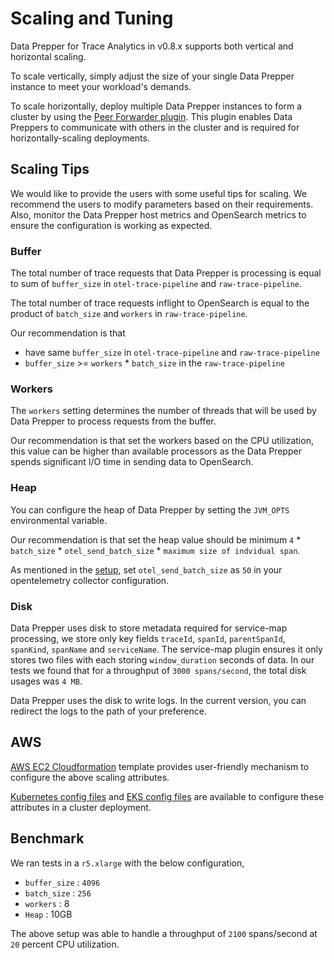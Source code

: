 # Scaling and Tuning

Data Prepper for Trace Analytics in v0.8.x supports both vertical and horizontal scaling. 

To scale vertically, simply adjust the size of your single Data Prepper instance to meet your workload's demands. 

To scale horizontally, deploy multiple Data Prepper instances to form a cluster by using the [Peer Forwarder plugin](../../data-prepper-plugins/peer-forwarder/README.md). This plugin enables Data Preppers to communicate with others in the cluster and is required for horizontally-scaling deployments.

## Scaling Tips

We would like to provide the users with some useful tips for scaling. We recommend the users to modify parameters based on their requirements. Also, monitor the Data Prepper host metrics and OpenSearch metrics to ensure the configuration is working as expected.

### Buffer

The total number of trace requests that Data Prepper is processing is equal to sum of `buffer_size` in `otel-trace-pipeline` and `raw-trace-pipeline`. 

The total number of trace requests inflight to OpenSearch is equal to the product of `batch_size` and `workers` in `raw-trace-pipeline`.

Our recommendation is that
 * have same `buffer_size` in `otel-trace-pipeline` and `raw-trace-pipeline`
 * `buffer_size` >= `workers` * `batch_size` in the `raw-trace-pipeline`
 

### Workers

The `workers` setting determines the number of threads that will be used by Data Prepper to process requests from the buffer. 

Our recommendation is that set the workers based on the CPU utilization, this value can be higher than available processors as the Data Prepper spends significant I/O time in sending data to OpenSearch.

### Heap

You can configure the heap of Data Prepper by setting the `JVM_OPTS` environmental variable. 

Our recommendation is that set the heap value should be minimum `4` * `batch_size` * `otel_send_batch_size` * `maximum size of indvidual span`.

As mentioned in the [setup](trace_setup.md#opentelemetry-collector), set `otel_send_batch_size` as `50` in your opentelemetry collector configuration.

### Disk

Data Prepper uses disk to store metadata required for service-map processing, we store only key fields `traceId`, `spanId`, `parentSpanId`, `spanKind`, `spanName` and `serviceName`. The service-map plugin ensures it only stores two files with each storing `window_duration` seconds of data. In our tests we found that for a throughput of `3000 spans/second`, the total disk usages was `4 MB`.

Data Prepper uses the disk to write logs. In the current version, you can redirect the logs to the path of your preference.


## AWS

[AWS EC2 Cloudformation](../../deployment-template/ec2/data-prepper-ec2-deployment-cfn.yaml) template provides user-friendly mechanism to configure the above scaling attributes.

[Kubernetes config files](../../deployment-template/k8s/README.md) and [EKS config files](../../deployment-template/eks/README.md) are available to configure these attributes in a cluster deployment.

## Benchmark

We ran tests in a `r5.xlarge` with the below configuration,
 
 * `buffer_size` : `4096`
 * `batch_size` : `256`
 * `workers` : 8
 * `Heap` : 10GB
 
The above setup was able to handle a throughput of `2100` spans/second at `20` percent CPU utilization.
 